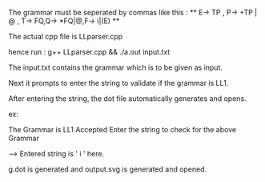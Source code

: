 The grammar must be seperated by commas
like this :
**
 E-> TP , P-> +TP | @ , T-> FQ,Q-> *FQ|@,F-> i|(E)
**

The actual cpp file is LLparser.cpp

hence run : g++ LLparser.cpp && ./a.out input.txt

The input.txt contains the grammar which is to be given as input.

Next it prompts to enter the string to validate if the grammar is LL1.

After entering the string, the dot file automatically generates and opens.

ex:

The Grammar is LL1 Accepted
Enter the string to check for the above Grammar

--> Entered string is ' i ' here.

g.dot is generated
and output.svg is generated and opened.
